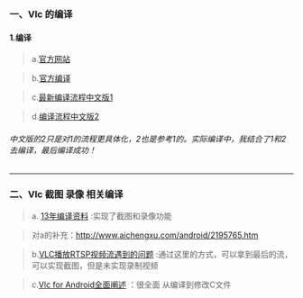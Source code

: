### 一、Vlc 的编译
#### 1.编译
> a.[官方网站](https://www.videolan.org/)

> b.[官方编译](https://wiki.videolan.org/AndroidCompile/)

> c.[最新编译流程中文版1](http://blog.csdn.net/wkw1125/article/details/56845405)

> d.[编译流程中文版2](http://himakeit.online/2017/08/26/ubuntu-compile-vlc-android/)

###### 中文版的2只是对1的流程更具体化，2也是参考1的。实际编译中，我结合了1和2去编译，最后编译成功！
---
### 二、Vlc 截图 录像 相关编译
> a. [13年编译资料](http://blog.csdn.net/vertx/article/details/8559385)   :实现了截图和录像功能

>对a的补充：http://www.aichengxu.com/android/2195765.htm 

> b.[VLC播放RTSP视频流遇到的问题](https://zhuanlan.zhihu.com/p/30595614) :通过这里的方式，可以拿到最后的流，可以实现截图，但是未实现录制视频

> c.[Vlc for Android全面阐述](https://www.bbsmax.com/A/nAJvAQKGzr/) ：很全面 从编译到修改C文件
